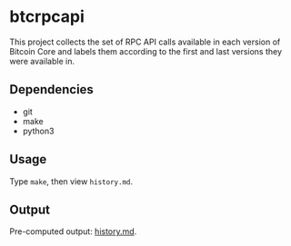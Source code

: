 # btcrpcapi

This project collects the set of RPC API calls available in each version of Bitcoin Core and labels them according to the first and last versions they were available in.

## Dependencies

- git
- make
- python3

## Usage

Type `make`, then view `history.md`.

## Output

Pre-computed output: [history.md](history.md).